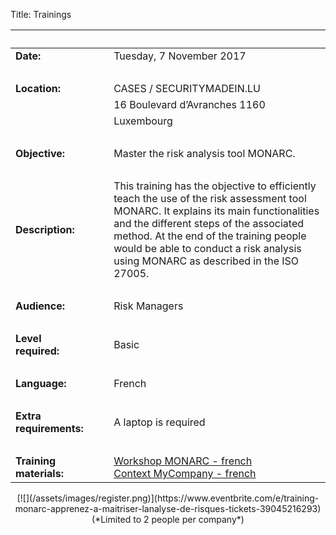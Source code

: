 Title: Trainings

|&nbsp;|||
|:--|--|--|
|**Date:**||Tuesday, 7 November 2017|
|&nbsp;|  |  |
|**Location:**|&nbsp;&nbsp;&nbsp;|CASES / SECURITYMADEIN.LU|
|             |                  |16 Boulevard d’Avranches 1160|
|             |                  |Luxembourg|
|&nbsp;|  |  |
|**Objective:**||Master the risk analysis tool MONARC.|
|&nbsp;|  |  |
|**Description:**||This training has the objective to efficiently teach the use of the risk assessment tool MONARC. It explains its main functionalities and the different steps of the associated method. At the end of the training people would be able to conduct a risk analysis using MONARC as described in the ISO 27005.|
|&nbsp;|  |  |
|**Audience:**||Risk Managers|
|&nbsp;|  |  |
|**Level required:**||Basic|
|&nbsp;|  |  |
|**Language:**||French|
|&nbsp;|  |  |
|**Extra requirements:**||A laptop is required|
|&nbsp;|  |  |
|**Training materials:**||[Workshop MONARC - french](/assets/files/monarc-training/fr/Formation_V2-MONARC_Fr.pdf)<br/>[Context MyCompany - french](/assets/files/monarc-training/fr/Context_MyCompany_fr_v1.1.pdf)|

<center>
[![](/assets/images/register.png)](https://www.eventbrite.com/e/training-monarc-apprenez-a-maitriser-lanalyse-de-risques-tickets-39045216293)<br/>(*Limited to 2 people per company*)
<center/>
